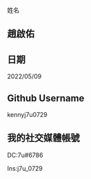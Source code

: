 姓名

趙啟佑
------
日期
------------
2022/05/09

Github Username
------------------------
kennyj7u0729

我的社交媒體帳號
------------------------
DC:7u#6786

Ins:j7u_0729

